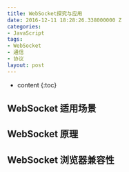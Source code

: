 ```yaml
---
title: WebSocket探究与应用
date: 2016-12-11 18:28:26.338000000 Z
categories:
- JavaScript
tags:
- WebSocket
- 通信
- 协议
layout: post
---
```


* content
{:toc}

## WebSocket 适用场景

## WebSocket 原理

## WebSocket 浏览器兼容性

